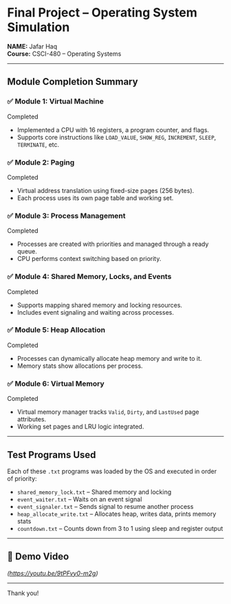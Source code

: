 # Final Project – Operating System Simulation  
**NAME:** Jafar Haq  
**Course:** CSCI-480 – Operating Systems

---

## Module Completion Summary

### ✅ Module 1: Virtual Machine  
Completed  
- Implemented a CPU with 16 registers, a program counter, and flags.  
- Supports core instructions like `LOAD_VALUE`, `SHOW_REG`, `INCREMENT`, `SLEEP`, `TERMINATE`, etc.

### ✅ Module 2: Paging  
Completed  
- Virtual address translation using fixed-size pages (256 bytes).  
- Each process uses its own page table and working set.

### ✅ Module 3: Process Management  
Completed  
- Processes are created with priorities and managed through a ready queue.  
- CPU performs context switching based on priority.

### ✅ Module 4: Shared Memory, Locks, and Events  
Completed  
- Supports mapping shared memory and locking resources.  
- Includes event signaling and waiting across processes.

### ✅ Module 5: Heap Allocation  
Completed  
- Processes can dynamically allocate heap memory and write to it.  
- Memory stats show allocations per process.

### ✅ Module 6: Virtual Memory  
Completed  
- Virtual memory manager tracks `Valid`, `Dirty`, and `LastUsed` page attributes.  
- Working set pages and LRU logic integrated.

---

## Test Programs Used

Each of these `.txt` programs was loaded by the OS and executed in order of priority:

- `shared_memory_lock.txt` – Shared memory and locking
- `event_waiter.txt` – Waits on an event signal
- `event_signaler.txt` – Sends signal to resume another process
- `heap_allocate_write.txt` – Allocates heap, writes data, prints memory stats
- `countdown.txt` – Counts down from 3 to 1 using sleep and register output

---

## 🎥 Demo Video

*(https://youtu.be/9tPFvy0-m2g)*

---

Thank you!